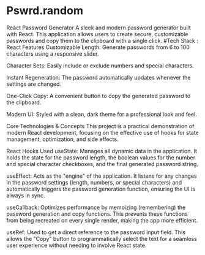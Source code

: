 # Pswrd.random
React Password Generator
A sleek and modern password generator built with React. This application allows users to create secure, customizable passwords and copy them to the clipboard with a single click.
#Tech Stack : React
Features
Customizable Length: Generate passwords from 6 to 100 characters using a responsive slider.

Character Sets: Easily include or exclude numbers and special characters.

Instant Regeneration: The password automatically updates whenever the settings are changed.

One-Click Copy: A convenient button to copy the generated password to the clipboard.

Modern UI: Styled with a clean, dark theme for a professional look and feel.

Core Technologies & Concepts
This project is a practical demonstration of modern React development, focusing on the effective use of hooks for state management, optimization, and side effects.

React Hooks Used
useState: Manages all dynamic data in the application. It holds the state for the password length, the boolean values for the number and special character checkboxes, and the final generated password string.

useEffect: Acts as the "engine" of the application. It listens for any changes in the password settings (length, numbers, or special characters) and automatically triggers the password generation function, ensuring the UI is always in sync.

useCallback: Optimizes performance by memoizing (remembering) the password generation and copy functions. This prevents these functions from being recreated on every single render, making the app more efficient.

useRef: Used to get a direct reference to the password input field. This allows the "Copy" button to programmatically select the text for a seamless user experience without needing to involve React state.
